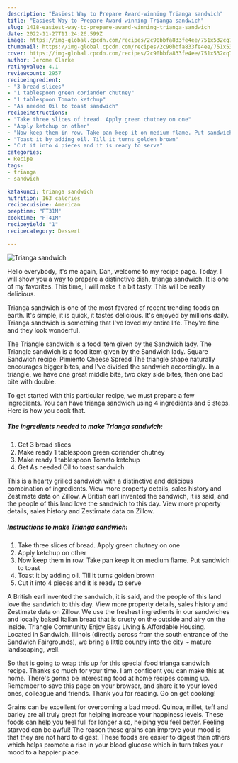 ```yaml
---
description: "Easiest Way to Prepare Award-winning Trianga sandwich"
title: "Easiest Way to Prepare Award-winning Trianga sandwich"
slug: 1418-easiest-way-to-prepare-award-winning-trianga-sandwich
date: 2022-11-27T11:24:26.599Z
image: https://img-global.cpcdn.com/recipes/2c90bbfa833fe4ee/751x532cq70/trianga-sandwich-recipe-main-photo.jpg
thumbnail: https://img-global.cpcdn.com/recipes/2c90bbfa833fe4ee/751x532cq70/trianga-sandwich-recipe-main-photo.jpg
cover: https://img-global.cpcdn.com/recipes/2c90bbfa833fe4ee/751x532cq70/trianga-sandwich-recipe-main-photo.jpg
author: Jerome Clarke
ratingvalue: 4.1
reviewcount: 2957
recipeingredient:
- "3 bread slices"
- "1 tablespoon green coriander chutney"
- "1 tablespoon Tomato ketchup"
- "As needed Oil to toast sandwich"
recipeinstructions:
- "Take three slices of bread. Apply green chutney on one"
- "Apply ketchup on other"
- "Now keep them in row. Take pan keep it on medium flame. Put sandwich to toast"
- "Toast it by adding oil. Till it turns golden brown"
- "Cut it into 4 pieces and it is ready to serve"
categories:
- Recipe
tags:
- trianga
- sandwich

katakunci: trianga sandwich 
nutrition: 163 calories
recipecuisine: American
preptime: "PT31M"
cooktime: "PT41M"
recipeyield: "1"
recipecategory: Dessert

---
```



![Trianga sandwich](https://img-global.cpcdn.com/recipes/2c90bbfa833fe4ee/751x532cq70/trianga-sandwich-recipe-main-photo.jpg)

Hello everybody, it's me again, Dan, welcome to my recipe page. Today, I will show you a way to prepare a distinctive dish, trianga sandwich. It is one of my favorites. This time, I will make it a bit tasty. This will be really delicious.

Trianga sandwich is one of the most favored of recent trending foods on earth. It's simple, it is quick, it tastes delicious. It's enjoyed by millions daily. Trianga sandwich is something that I've loved my entire life. They're fine and they look wonderful.

The Triangle sandwich is a food item given by the Sandwich lady. The Triangle sandwich is a food item given by the Sandwich lady. Square Sandwich recipe: Pimiento Cheese Spread The triangle shape naturally encourages bigger bites, and I&#39;ve divided the sandwich accordingly. In a triangle, we have one great middle bite, two okay side bites, then one bad bite with double.


To get started with this particular recipe, we must prepare a few ingredients. You can have trianga sandwich using 4 ingredients and 5 steps. Here is how you cook that.

<!--inarticleads1-->

##### The ingredients needed to make Trianga sandwich:

1. Get 3 bread slices
1. Make ready 1 tablespoon green coriander chutney
1. Make ready 1 tablespoon Tomato ketchup
1. Get As needed Oil to toast sandwich


This is a hearty grilled sandwich with a distinctive and delicious combination of ingredients. View more property details, sales history and Zestimate data on Zillow. A British earl invented the sandwich, it is said, and the people of this land love the sandwich to this day. View more property details, sales history and Zestimate data on Zillow. 

<!--inarticleads2-->

##### Instructions to make Trianga sandwich:

1. Take three slices of bread. Apply green chutney on one
1. Apply ketchup on other
1. Now keep them in row. Take pan keep it on medium flame. Put sandwich to toast
1. Toast it by adding oil. Till it turns golden brown
1. Cut it into 4 pieces and it is ready to serve


A British earl invented the sandwich, it is said, and the people of this land love the sandwich to this day. View more property details, sales history and Zestimate data on Zillow. We use the freshest ingredients in our sandwiches and locally baked Italian bread that is crusty on the outside and airy on the inside. Triangle Community Enjoy Easy Living &amp; Affordable Housing. Located in Sandwich, Illinois (directly across from the south entrance of the Sandwich Fairgrounds), we bring a little country into the city ~ mature landscaping, well. 

So that is going to wrap this up for this special food trianga sandwich recipe. Thanks so much for your time. I am confident you can make this at home. There's gonna be interesting food at home recipes coming up. Remember to save this page on your browser, and share it to your loved ones, colleague and friends. Thank you for reading. Go on get cooking!

Grains can be excellent for overcoming a bad mood. Quinoa, millet, teff and barley are all truly great for helping increase your happiness levels. These foods can help you feel full for longer also, helping you feel better. Feeling starved can be awful! The reason these grains can improve your mood is that they are not hard to digest. These foods are easier to digest than others which helps promote a rise in your blood glucose which in turn takes your mood to a happier place.
